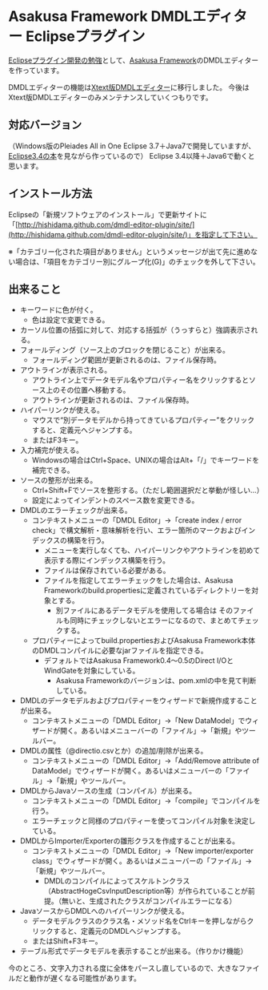Asakusa Framework DMDLエディター Eclipseプラグイン
==================================================

[Eclipseプラグイン開発の勉強](http://www.ne.jp/asahi/hishidama/home/tech/eclipse/plugin/develop/index.html)として、[Asakusa Framework](http://www.ne.jp/asahi/hishidama/home/tech/asakusafw/index.html)のDMDLエディターを作っています。

DMDLエディターの機能は[Xtext版DMDLエディター](https://github.com/hishidama/xtext-dmdl-editor)に移行しました。
今後はXtext版DMDLエディターのみメンテナンスしていくつもりです。


対応バージョン
--------------

（Windows版のPleiades All in One Eclipse 3.7＋Java7で開発していますが、[Eclipse3.4の本](http://www.ne.jp/asahi/hishidama/home/book/tech.html#Eclipse3.4plugin)を見ながら作っているので）
Eclipse 3.4以降＋Java6で動くと思います。


インストール方法
----------------

Eclipseの「新規ソフトウェアのインストール」で更新サイトに「[http://hishidama.github.com/dmdl-editor-plugin/site/](http://hishidama.github.com/dmdl-editor-plugin/site/)」を指定して下さい。

※「カテゴリー化された項目がありません」というメッセージが出て先に進めない場合は、「項目をカテゴリー別にグループ化(G)」のチェックを外して下さい。


出来ること
----------------

* キーワードに色が付く。
    * 色は設定で変更できる。
* カーソル位置の括弧に対して、対応する括弧が（うっすらと）強調表示される。
* フォールディング（ソース上のブロックを閉じること）が出来る。
    * フォールディング範囲が更新されるのは、ファイル保存時。
* アウトラインが表示される。
    * アウトライン上でデータモデル名やプロパティー名をクリックするとソース上のその位置へ移動する。
    * アウトラインが更新されるのは、ファイル保存時。
* ハイパーリンクが使える。
    * マウスで“別データモデルから持ってきているプロパティー”をクリックすると、定義元へジャンプする。
    * またはF3キー。
* 入力補完が使える。
    * Windowsの場合はCtrl+Space、UNIXの場合はAlt+「/」でキーワードを補完できる。
* ソースの整形が出来る。
    * Ctrl+Shift+Fでソースを整形する。（ただし範囲選択だと挙動が怪しい…）
    * 設定によってインデントのスペース数を変更できる。
* DMDLのエラーチェックが出来る。
    * コンテキストメニューの「DMDL Editor」→「create index / error check」で構文解析・意味解析を行い、エラー箇所のマークおよびインデックスの構築を行う。
        * メニューを実行しなくても、ハイパーリンクやアウトラインを初めて表示する際にインデックス構築を行う。
        * ファイルは保存されている必要がある。
        * ファイルを指定してエラーチェックをした場合は、Asakusa Frameworkのbuild.propertiesに定義されているディレクトリーを対象とする。
            * 別ファイルにあるデータモデルを使用してる場合は そのファイルも同時にチェックしないとエラーになるので、まとめてチェックする。
    * プロパティーによってbuild.propertiesおよびAsakusa Framework本体のDMDLコンパイルに必要なjarファイルを指定できる。
        * デフォルトではAsakusa Framework0.4～0.5のDirect I/OとWindGateを対象にしている。
            * Asakusa Frameworkのバージョンは、pom.xmlの中を見て判断している。
* DMDLのデータモデルおよびプロパティーをウィザードで新規作成することが出来る。
    * コンテキストメニューの「DMDL Editor」→「New DataModel」でウィザードが開く。あるいはメニューバーの「ファイル」→「新規」やツールバー。
* DMDLの属性（@directio.csvとか）の追加/削除が出来る。
    * コンテキストメニューの「DMDL Editor」→「Add/Remove attribute of DataModel」でウィザードが開く。あるいはメニューバーの「ファイル」→「新規」やツールバー。
* DMDLからJavaソースの生成（コンパイル）が出来る。
    * コンテキストメニューの「DMDL Editor」→「compile」でコンパイルを行う。
    * エラーチェックと同様のプロパティーを使ってコンパイル対象を決定している。
* DMDLからImporter/Exporterの雛形クラスを作成することが出来る。
    * コンテキストメニューの「DMDL Editor」→「New importer/exporter class」でウィザードが開く。あるいはメニューバーの「ファイル」→「新規」やツールバー。
        * DMDLのコンパイルによってスケルトンクラス（AbstractHogeCsvInputDescription等）が作られていることが前提。（無いと、生成されたクラスがコンパイルエラーになる）
* JavaソースからDMDLへのハイパーリンクが使える。
    * データモデルクラスのクラス名・メソッド名をCtrlキーを押しながらクリックすると、定義元のDMDLへジャンプする。
    * またはShift+F3キー。
* テーブル形式でデータモデルを表示することが出来る。（作りかけ機能）

今のところ、文字入力される度に全体をパースし直しているので、大きなファイルだと動作が遅くなる可能性があります。

